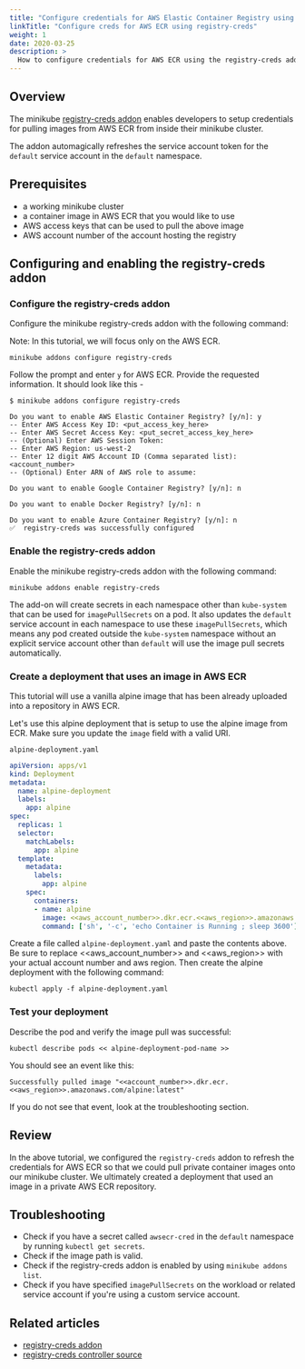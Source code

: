 ```yaml
---
title: "Configure credentials for AWS Elastic Container Registry using registry-creds addon"
linkTitle: "Configure creds for AWS ECR using registry-creds"
weight: 1
date: 2020-03-25
description: >
  How to configure credentials for AWS ECR using the registry-creds addon for a minikube cluster
---
```


## Overview

The minikube [registry-creds addon](https://github.com/nholuongut/minikube/tree/master/deploy/addons/registry-creds) enables developers to setup credentials for pulling images from AWS ECR from inside their minikube cluster.

The addon automagically refreshes the service account token for the `default` service account in the `default` namespace.

## Prerequisites

- a working minikube cluster
- a container image in AWS ECR that you would like to use
- AWS access keys that can be used to pull the above image
- AWS account number of the account hosting the registry

## Configuring and enabling the registry-creds addon

### Configure the registry-creds addon

Configure the minikube registry-creds addon with the following command:

Note: In this tutorial, we will focus only on the AWS ECR.

```shell
minikube addons configure registry-creds
```

Follow the prompt and enter `y` for AWS ECR. Provide the requested information. It should look like this -
```shell
$ minikube addons configure registry-creds

Do you want to enable AWS Elastic Container Registry? [y/n]: y
-- Enter AWS Access Key ID: <put_access_key_here>
-- Enter AWS Secret Access Key: <put_secret_access_key_here>
-- (Optional) Enter AWS Session Token:
-- Enter AWS Region: us-west-2
-- Enter 12 digit AWS Account ID (Comma separated list): <account_number>
-- (Optional) Enter ARN of AWS role to assume:

Do you want to enable Google Container Registry? [y/n]: n

Do you want to enable Docker Registry? [y/n]: n

Do you want to enable Azure Container Registry? [y/n]: n
✅  registry-creds was successfully configured

```

### Enable the registry-creds addon

Enable the minikube registry-creds addon with the following command:

```shell
minikube addons enable registry-creds
```

The add-on will create secrets in each namespace other than `kube-system` that can be used for `imagePullSecrets` on a pod.  It also
updates the `default` service account in each namespace to use these `imagePullSecrets`, which means any pod created outside
the `kube-system` namespace without an explicit service account other than `default` will use the image pull secrets automatically.

### Create a deployment that uses an image in AWS ECR

This tutorial will use a vanilla alpine image that has been already uploaded into a repository in AWS ECR.

Let's use this alpine deployment that is setup to use the alpine image from ECR. Make sure you update the `image` field with a valid URI.

`alpine-deployment.yaml`
```yaml
apiVersion: apps/v1
kind: Deployment
metadata:
  name: alpine-deployment
  labels:
    app: alpine
spec:
  replicas: 1
  selector:
    matchLabels:
      app: alpine
  template:
    metadata:
      labels:
        app: alpine
    spec:
      containers:
      - name: alpine
        image: <<aws_account_number>>.dkr.ecr.<<aws_region>>.amazonaws.com/alpine:latest
        command: ['sh', '-c', 'echo Container is Running ; sleep 3600']
```

Create a file called `alpine-deployment.yaml` and paste the contents above. Be sure to replace <<aws_account_number>> and <<aws_region>> with your actual account number and aws region. Then create the alpine deployment with the following command:

```shell
kubectl apply -f alpine-deployment.yaml
```

### Test your deployment

Describe the pod and verify the image pull was successful:

```shell
kubectl describe pods << alpine-deployment-pod-name >>
```

You should see an event like this:

```text
Successfully pulled image "<<account_number>>.dkr.ecr.<<aws_region>>.amazonaws.com/alpine:latest"
```

If you do not see that event, look at the troubleshooting section.

## Review

In the above tutorial, we configured the `registry-creds` addon to refresh the credentials for AWS ECR so that we could pull private container images onto our minikube cluster. We ultimately created a deployment that used an image in a private AWS ECR repository.

## Troubleshooting

- Check if you have a secret called `awsecr-cred` in the `default` namespace by running `kubectl get secrets`.
- Check if the image path is valid.
- Check if the registry-creds addon is enabled by using `minikube addons list`.
- Check if you have specified `imagePullSecrets` on the workload or related service account if you're using a custom service account.

## Related articles

- [registry-creds addon](https://github.com/nholuongut/minikube/tree/master/deploy/addons/registry-creds)
- [registry-creds controller source](https://github.com/upmc-enterprises/registry-creds#registry-credentials)
